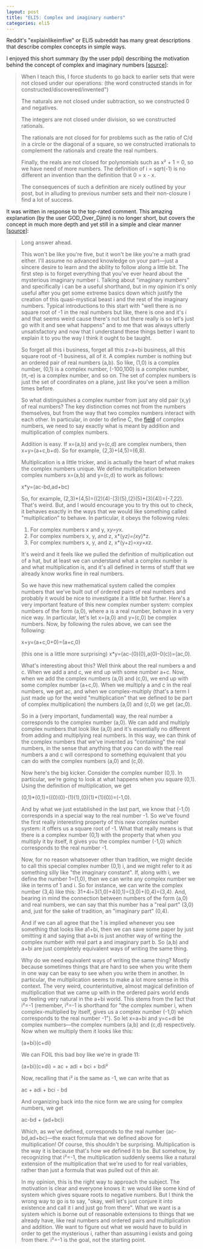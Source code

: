 ```yaml
---
layout: post
title: "ELI5: Complex and imaginary numbers"
categories: eli5
---
```


Reddit's "explainlikeimfive" or ELI5 subreddit has many great descriptions that describe complex concepts in simple ways.

I enjoyed this short summary (by the user pdpi) describing the motivation behind the concept of complex and imaginary numbers [[source](https://www.reddit.com/r/explainlikeimfive/comments/10h7nl/eli5_complex_and_imaginary_numbers/c6dymfd)]:
> When I teach this, I force students to go back to earlier sets that were not closed under our operations: (the word constructed stands in for constructed/discovered/invented")
>
> The naturals are not closed under subtraction, so we constructed 0 and negatives.
>
> The integers are not closed under division, so we constructed rationals.
>
> The rationals are not closed for for problems such as the ratio of C/d in a circle or the diagonal of a square, so we constructed irrationals to complement the rationals and create the real numbers.
>
> Finally, the reals are not closed for polynomials such as x² + 1 = 0, so we have need of more numbers. The definition of i = sqrt(-1) is no different an invention than the definition that 0 = x - x.
>
> The consequences of such a definition are nicely outlined by your post, but in alluding to previous number sets and their non-closure I find a lot of success.

It was written in response to the top-rated comment. This amazing explanation (by the user GOD_Over_Djinn) is no longer short, but covers the concept in much more depth and yet still in a simple and clear manner [[source](https://www.reddit.com/r/explainlikeimfive/comments/10h7nl/eli5_complex_and_imaginary_numbers/c6djd3z)]:

> Long answer ahead.
>
> This won't be like you're five, but it won't be like you're a math grad either. I'll assume no advanced knowledge on your part—just a sincere desire to learn and the ability to follow along a little bit. The first step is to forget everything that you've ever heard about the mysterious imaginary number i. Talking about "imaginary numbers" and specifically i can be a useful shorthand, but in my opinion it's only useful after you get some extreme basics down which justify the creation of this quasi-mystical beast i and the rest of the imaginary numbers. Typical introductions to this start with "well there is no square root of -1 in the real numbers but like, there is one and it's i and that seems weird cause there's not but there really is so let's just go with it and see what happens" and to me that was always utterly unsatisfactory and now that I understand these things better I want to explain it to you the way I think it ought to be taught.
>
> So forget all this i business, forget all this z=a+bi business, all this square root of -1 business, all of it. A complex number is nothing but an ordered pair of real numbers (a,b). So like, (1,0) is a complex number, (0,1) is a complex number, (-100,100) is a complex number, (π,-e) is a complex number, and so on. The set of complex numbers is just the set of coordinates on a plane, just like you've seen a million times before.
>
> So what distinguishes a complex number from just any old pair (x,y) of real numbers? The key distinction comes not from the numbers themselves, but from the way that two complex numbers interact with each other. In particular, in order to define C, the [field](http://en.wikipedia.org/wiki/Field_(mathematics)) of complex numbers, we need to say exactly what is meant by addition and multiplication of complex numbers.
>
> Addition is easy. If x=(a,b) and y=(c,d) are complex numbers, then x+y=(a+c,b+d). So for example, (2,3)+(4,5)=(6,8).
>
> Multiplication is a little tricker, and is actually the heart of what makes the complex numbers unique. We define multiplication between complex numbers x=(a,b) and y=(c,d) to work as follows:
>
> x*y=(ac-bd,ad+bc)
>
> So, for example, (2,3)*(4,5)=((2)(4)-(3)(5),(2)(5)+(3)(4))=(-7,22). That's weird. But, and I would encourage you to try this out to check, it behaves exactly in the ways that we would like something called "multiplication" to behave. In particular, it obeys the following rules:
>
> 1. For complex numbers x and y, x*y=y*x.
> 2. For complex numbers x, y, and z, x*(y*z)=(x*y)*z.
> 3. For complex numbers x, y, and z, x*(y+z)=x*y+x*z.
>
> It's weird and it feels like we pulled the definition of multiplication out of a hat, but at least we can understand what a complex number is and what multiplication is, and it's all defined in terms of stuff that we already know works fine in real numbers.
>
> So we have this new mathematical system called the complex numbers that we've built out of ordered pairs of real numbers and probably it would be nice to investigate it a little bit further. Here's a very important feature of this new complex number system: complex numbers of the form (a,0), where a is a real number, behave in a very nice way. In particular, let's let x=(a,0) and y=(c,0) be complex numbers. Now, by following the rules above, we can see the following:
>
> x+y=(a+c,0+0)=(a+c,0)
>
> (this one is a little more surprising) x*y=(ac-(0)(0),a(0)-0(c))=(ac,0).
>
> What's interesting about this? Well think about the real numbers a and c. When we add a and c, we end up with some number a+c. Now, when we add the complex numbers (a,0) and (c,0), we end up with some complex number (a+c,0). When we multiply a and c in the real numbers, we get ac, and when we complex-multiply (that's a term I just made up for the weird "multiplication" that we defined to be part of complex multiplication) the numbers (a,0) and (c,0) we get (ac,0).
>
> So in a (very important, fundamental) way, the real number a corresponds to the complex number (a,0). We can add and multiply complex numbers that look like (a,0) and it's essentially no different from adding and multiplying real numbers. In this way, we can think of the complex numbers that we've invented as "containing" the real numbers, in the sense that anything that you can do with the real numbers a and c will correspond to something equivalent that you can do with the complex numbers (a,0) and (c,0).
>
> Now here's the big kicker. Consider the complex number (0,1). In particular, we're going to look at what happens when you square (0,1). Using the definition of multiplication, we get
>
> (0,1)*(0,1)=((0)(0)-(1)(1),(0)(1)+(1)(0))=(-1,0).
>
> And by what we just established in the last part, we know that (-1,0) corresponds in a special way to the real number -1. So we've found the first really interesting property of this new complex number system: it offers us a square root of -1. What that really means is that there is a complex number (0,1) with the property that when you multiply it by itself, it gives you the complex number (-1,0) which corresponds to the real number -1.
>
> Now, for no reason whatsoever other than tradition, we might decide to call this special complex number (0,1) i, and we might refer to it as something silly like "the imaginary constant". If, along with i, we define the number 1=(1,0), then we can write any complex number we like in terms of 1 and i. So for instance, we can write the complex number (3,4) like this: 31+4i=3(1,0)+4(0,1)=(3,0)+(0,4)=(3,4). And, bearing in mind the connection between numbers of the form (a,0) and real numbers, we can say that this number has a "real part" (3,0) and, just for the sake of tradition, an "imaginary part" (0,4).
>
> And if we can all agree that the 1 is implied whenever you see something that looks like a1+bi, then we can save some paper by just omitting it and saying that a+bi is just another way of writing the complex number with real part a and imaginary part b. So (a,b) and a+bi are just completely equivalent ways of writing the same thing.
>
> Why do we need equivalent ways of writing the same thing? Mostly because sometimes things that are hard to see when you write them in one way can be easy to see when you write them in another. In particular, the multiplication seems to make a lot more sense in this context. The very weird, counterintuitive, almost magical definition of multiplication that we came up with in the ordered pairs world ends up feeling very natural in the a+bi world. This stems from the fact that i²=-1 (remember, i²=-1 is shorthand for "the complex number i, when complex-multiplied by itself, gives us a complex number (-1,0) which corresponds to the real number -1"). So let x=a+bi and y=c+di be complex numbers—the complex numbers (a,b) and (c,d) respectively. Now when we multiply them it looks like this:
>
> (a+bi)(c+di)
>
> We can FOIL this bad boy like we're in grade 11:
>
> (a+bi)(c+di) = ac + adi + bci + bdi²
>
> Now, recalling that i² is the same as -1, we can write that as
>
> ac + adi + bci - bd
>
> And organizing back into the nice form we are using for complex numbers, we get
>
> ac-bd + (ad+bc)i
>
> Which, as we've defined, corresponds to the real number (ac-bd,ad+bc)—the exact formula that we defined above for multiplication! Of course, this shouldn't be surprising. Multiplication is the way it is because that's how we defined it to be. But somehow, by recognizing that i²=-1, the multiplication suddenly seems like a natural extension of the multiplication that we're used to for real variables, rather than just a formula that was pulled out of thin air.
>
> In my opinion, this is the right way to approach the subject. The motivation is clear and everyone knows it: we would like some kind of system which gives square roots to negative numbers. But I think the wrong way to go is to say, "okay, well let's just conjure it into existence and call it i and just go from there". What we want is a system which is borne out of reasonable extensions to things that we already have, like real numbers and ordered pairs and multiplication and addition. We want to figure out what we would have to build in order to get the mysterious i, rather than assuming i exists and going from there. i²=-1 is the goal, not the starting point.
